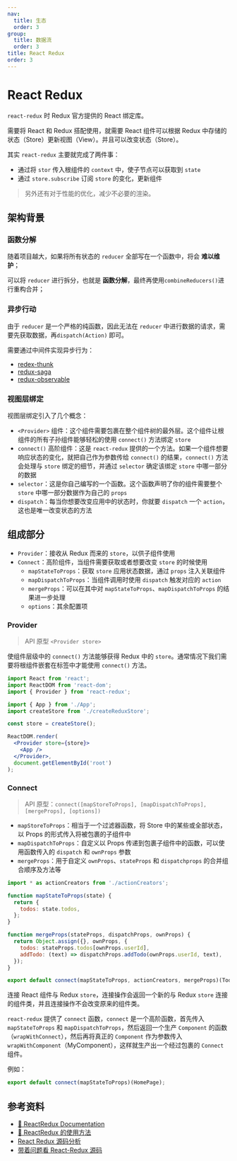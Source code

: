 ```yaml
---
nav:
  title: 生态
  order: 3
group:
  title: 数据流
  order: 3
title: React Redux
order: 3
---
```


# React Redux

`react-redux` 时 Redux 官方提供的 React 绑定库。

需要将 React 和 Redux 搭配使用，就需要 React 组件可以根据 Redux 中存储的状态（Store）更新视图（View）。并且可以改变状态（Store）。

其实 `react-redux` 主要就完成了两件事：

- 通过将 `stor` 传入根组件的 `context` 中，使子节点可以获取到 `state`
- 通过 `store.subscribe` 订阅 `store` 的变化，更新组件

> 另外还有对于性能的优化，减少不必要的渲染。

## 架构背景

### 函数分解

随着项目越大，如果将所有状态的 `reducer` 全部写在一个函数中，将会 **难以维护**；

可以将 `reducer` 进行拆分，也就是 **函数分解**，最终再使用`combineReducers()`进行重构合并；

### 异步行动

由于 `reducer` 是一个严格的纯函数，因此无法在 `reducer` 中进行数据的请求，需要先获取数据，再`dispatch(Action)` 即可。

需要通过中间件实现异步行为：

- [redex-thunk](https://link.juejin.im/?target=https%3A%2F%2Fgithub.com%2Freduxjs%2Fredux-thunk)
- [redux-saga](https://link.juejin.im/?target=https%3A%2F%2Fgithub.com%2Fredux-saga%2Fredux-saga)
- [redux-observable](https://link.juejin.im/?target=https%3A%2F%2Fgithub.com%2Fredux-observable%2Fredux-observable)

### 视图层绑定

视图层绑定引入了几个概念：

- `<Provider>` 组件：这个组件需要包裹在整个组件树的最外层。这个组件让根组件的所有子孙组件能够轻松的使用 `connect()` 方法绑定 `store`
- `connect()` 高阶组件：这是 `react-redux` 提供的一个方法。如果一个组件想要响应状态的变化，就把自己作为参数传给 `connect()` 的结果，`connect()` 方法会处理与 `store` 绑定的细节，并通过 `selector` 确定该绑定 `store` 中哪一部分的数据
- `selector`：这是你自己编写的一个函数。这个函数声明了你的组件需要整个 `store` 中哪一部分数据作为自己的 `props`
- `dispatch`：每当你想要改变应用中的状态时，你就要 `dispatch` 一个 `action`，这也是唯一改变状态的方法

## 组成部分

- `Provider`：接收从 Redux 而来的 `store`，以供子组件使用
- `Connect`：高阶组件，当组件需要获取或者想要改变 `store` 的时候使用
  - `mapStateToProps`：获取 `store` 应用状态数据，通过 `props` 注入关联组件
  - `mapDispatchToProps`：当组件调用时使用 `dispatch` 触发对应的 `action`
  - `mergeProps`：可以在其中对 `mapStateToProps`、`mapDispatchToProps` 的结果进一步处理
  - `options`：其余配置项

### Provider

> API 原型 `<Provider store>`

使组件层级中的 `connect()` 方法能够获得 Redux 中的 `store`。通常情况下我们需要将根组件嵌套在标签中才能使用 `connect()` 方法。

```jsx | pure
import React from 'react';
import ReactDOM from 'react-dom';
import { Provider } from 'react-redux';

import { App } from './App';
import createStore from './createReduxStore';

const store = createStore();

ReactDOM.render(
  <Provider store={store}>
    <App />
  </Provider>,
  document.getElementById('root')
);
```

### Connect

> API 原型：`connect([mapStoreToProps], [mapDispatchToProps], [mergeProps], [options])`

- `mapStoreToProps`：相当于一个过滤器函数，将 Store 中的某些或全部状态，以 Props 的形式传入将被包裹的子组件中
- `mapDispatchToProps`：自定义以 Props 传递到包裹子组件中的函数，可以使用函数传入的 `dispatch` 和 `ownProps` 参数
- `mergeProps`：用于自定义 `ownProps`、`stateProps` 和 `dispatchprops` 的合并组合顺序及方法等

```jsx | pure
import * as actionCreators from './actionCreators';

function mapStateToProps(state) {
  return {
    todos: state.todos,
  };
}

function mergeProps(stateProps, dispatchProps, ownProps) {
  return Object.assign({}, ownProps, {
    todos: stateProps.todos[ownProps.userId],
    addTodo: (text) => dispatchProps.addTodo(ownProps.userId, text),
  });
}

export default connect(mapStateToProps, actionCreators, mergeProps)(TodoApp);
```

连接 React 组件与 Redux `store`，连接操作会返回一个新的与 Redux `store` 连接的组件类，并且连接操作不会改变原来的组件类。

`react-redux` 提供了 `connect` 函数，`connect` 是一个高阶函数，首先传入 `mapStateToProps` 和 `mapDispatchToProps`，然后返回一个生产 `Component` 的函数（`wrapWithConnect`），然后再将真正的 `Component` 作为参数传入 `wrapWithComponent`（MyComponent），这样就生产出一个经过包裹的 `Connect` 组件。

例如：

```jsx | pure
export default connect(mapStateToProps)(HomePage);
```

## 参考资料

- [📖 ReactRedux Documentation](https://react-redux.js.org/)
- [📝 ReactRedux 的使用方法](https://www.ruanyifeng.com/blog/2016/09/redux_tutorial_part_three_react-redux.html)
- [React Redux 源码分析](http://xzfyu.com/2018/07/08/react/react%E7%9B%B8%E5%85%B3/react-redux%E6%BA%90%E7%A0%81%E5%88%86%E6%9E%90/)
- [带着问题看 React-Redux 源码](https://zhuanlan.zhihu.com/p/80655889)
